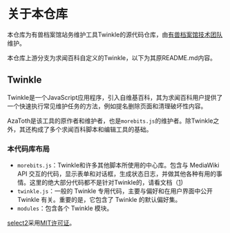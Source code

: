 # 关于本仓库

本仓库为有兽档案馆站务维护工具Twinkle的源代码仓库，由[有兽档案馆技术团队](https://wiki.zorua.top)维护。

本仓库上游分支为求闻百科自定义的Twinkle，以下为其原README.md内容。

## Twinkle

Twinkle是一个JavaScript应用程序，引入自维基百科，其为求闻百科用户提供了一个快速执行常见维护任务的方法，例如提名删除页面和清理破坏性内容。

AzaToth是该工具的原作者和维护者，也是`morebits.js`的维护者。除Twinkle之外，其还构成了多个求闻百科脚本和编辑工具的基础。

### 本代码库布局

- `morebits.js`：Twinkle和许多其他脚本所使用的中心库。包含与 MediaWiki API 交互的代码，显示表单和对话框，生成状态日志，并做其他各种有用的事情。这里的绝大部分代码都不是针对Twinkle的，请看文档（[1](https://github.com/wikimedia-gadgets/twinkle/wiki/morebits))
- `twinkle.js`：一般的 Twinkle 专用代码，主要与偏好和在用户界面中公开 Twinkle 有关。重要的是，它包含了 Twinkle 的默认偏好集。
- `modules`：包含各个 Twinkle 模块。

[select2][]采用[MIT许可证][select2license]。

[select2]: https://github.com/select2/select2
[select2license]: https://github.com/select2/select2/blob/develop/LICENSE.md
